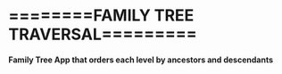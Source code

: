 #  ========FAMILY TREE TRAVERSAL=========                                                                  

#### Family Tree App that orders each level by ancestors and descendants 




   